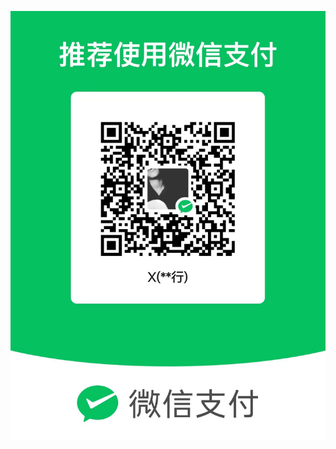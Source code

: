 ![image](https://github.com/McbyX/XTXwechatpay.github.io/blob/main/%E5%BE%AE%E4%BF%A1%E6%94%B6%E6%AC%BE%E7%A0%81.jpg)
